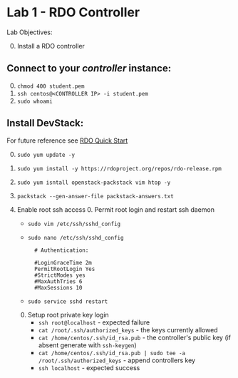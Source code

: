 # Lab 1 - RDO Controller

  Lab Objectives:

  0. Install a RDO controller

## Connect to your _controller_ instance:
  0. `chmod 400 student.pem`
  0. `ssh centos@<CONTROLLER IP> -i student.pem`
  0. `sudo whoami` 

## Install DevStack:

  For future reference see [RDO Quick Start](https://www.rdoproject.org/Quickstart)

  0. `sudo yum update -y`
  0. `sudo yum install -y https://rdoproject.org/repos/rdo-release.rpm`
  0. `sudo yum isntall openstack-packstack vim htop -y`
  0. `packstack --gen-answer-file packstack-answers.txt`

  0. Enable root ssh access
     0. Permit root login and restart ssh daemon
      
        * `sudo vim /etc/ssh/sshd_config`
        * `sudo nano /etc/ssh/sshd_config`
       
          ``` 
            # Authentication:

            #LoginGraceTime 2m
            PermitRootLogin Yes
            #StrictModes yes
            #MaxAuthTries 6
            #MaxSessions 10
          ```

        *  `sudo service sshd restart`

     0. Setup root private key login
        * `ssh root@localhost` - expected failure
        * `cat /root/.ssh/authorized_keys` - the keys currently allowed
        * `cat /home/centos/.ssh/id_rsa.pub` - the controller's public key (if absent generate with `ssh-keygen`)
        * `cat /home/centos/.ssh/id_rsa.pub | sudo tee -a /root/.ssh/authorized_keys` - append controllers key
        * `ssh localhost` - expected success

